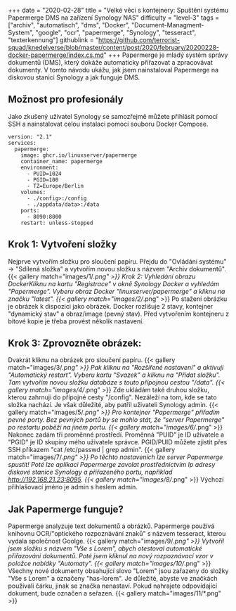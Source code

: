 +++
date = "2020-02-28"
title = "Velké věci s kontejnery: Spuštění systému Papermerge DMS na zařízení Synology NAS"
difficulty = "level-3"
tags = ["archiv", "automatisch", "dms", "Docker", "Document-Managment-System", "google", "ocr", "papermerge", "Synology", "tesseract", "texterkennung"]
githublink = "https://github.com/terrorist-squad/knedelverse/blob/master/content/post/2020/february/20200228-docker-papermerge/index.cs.md"
+++
Papermerge je mladý systém správy dokumentů (DMS), který dokáže automaticky přiřazovat a zpracovávat dokumenty. V tomto návodu ukážu, jak jsem nainstaloval Papermerge na diskovou stanici Synology a jak funguje DMS.
## Možnost pro profesionály
Jako zkušený uživatel Synology se samozřejmě můžete přihlásit pomocí SSH a nainstalovat celou instalaci pomocí souboru Docker Compose.
```
version: "2.1"
services:
  papermerge:
    image: ghcr.io/linuxserver/papermerge
    container_name: papermerge
    environment:
      - PUID=1024
      - PGID=100
      - TZ=Europe/Berlin
    volumes:
      - ./config>:/config
      - ./appdata/data>:/data
    ports:
      - 8090:8000
    restart: unless-stopped

```

## Krok 1: Vytvoření složky
Nejprve vytvořím složku pro sloučení papíru. Přejdu do "Ovládání systému" -> "Sdílená složka" a vytvořím novou složku s názvem "Archiv dokumentů".
{{< gallery match="images/1/*.png" >}}
Krok 2: Vyhledání obrazu DockerKliknu na kartu "Registrace" v okně Synology Docker a vyhledám "Papermerge". Vyberu obraz Docker "linuxserver/papermerge" a kliknu na značku "latest".
{{< gallery match="images/2/*.png" >}}
Po stažení obrázku je obrázek k dispozici jako obrázek. Docker rozlišuje 2 stavy, kontejner "dynamický stav" a obraz/image (pevný stav). Před vytvořením kontejneru z bitové kopie je třeba provést několik nastavení.
## Krok 3: Zprovozněte obrázek:
Dvakrát kliknu na obrázek pro sloučení papíru.
{{< gallery match="images/3/*.png" >}}
Pak kliknu na "Rozšířené nastavení" a aktivuji "Automatický restart". Vyberu kartu "Svazek" a kliknu na "Přidat složku". Tam vytvořím novou složku databáze s touto přípojnou cestou "/data".
{{< gallery match="images/4/*.png" >}}
Zde ukládám také druhou složku, kterou zahrnuji do přípojné cesty "/config". Nezáleží na tom, kde se tato složka nachází. Je však důležité, aby patřil uživateli Synology admin.
{{< gallery match="images/5/*.png" >}}
Pro kontejner "Papermerge" přiřadím pevné porty. Bez pevných portů by se mohlo stát, že "server Papermerge" po restartu poběží na jiném portu.
{{< gallery match="images/6/*.png" >}}
Nakonec zadám tři proměnné prostředí. Proměnná "PUID" je ID uživatele a "PGID" je ID skupiny mého uživatele správce. PGID/PUID můžete zjistit přes SSH příkazem "cat /etc/passwd | grep admin".
{{< gallery match="images/7/*.png" >}}
Po těchto nastaveních lze server Papermerge spustit! Poté lze aplikaci Papermerge zavolat prostřednictvím Ip adresy diskové stanice Synology a přiřazeného portu, například http://192.168.21.23:8095.
{{< gallery match="images/8/*.png" >}}
Výchozí přihlašovací jméno je admin s heslem admin.
## Jak Papermerge funguje?
Papermerge analyzuje text dokumentů a obrázků. Papermerge používá knihovnu OCR/"optického rozpoznávání znaků" s názvem tesseract, kterou vydala společnost Goolge.
{{< gallery match="images/9/*.png" >}}
Vytvořil jsem složku s názvem "Vše s Lorem", abych otestoval automatické přiřazování dokumentů. Poté jsem kliknul na nový rozpoznávací vzor v položce nabídky "Automaty".
{{< gallery match="images/10/*.png" >}}
Všechny nové dokumenty obsahující slovo "Lorem" jsou zařazeny do složky "Vše s Lorem" a označeny "has-lorem". Je důležité, abyste ve značkách používali čárku, jinak se značka nenastaví. Pokud nahrajete odpovídající dokument, bude označen a seřazen.
{{< gallery match="images/11/*.png" >}}